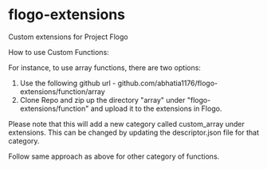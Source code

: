 # flogo-extensions
Custom extensions for Project Flogo

How to use Custom Functions: 

For instance, to use array functions, there are two options:

1. Use the following github url - github.com/abhatia1176/flogo-extensions/function/array
2. Clone Repo and zip up the directory "array" under "flogo-extensions/function" and upload it to the extensions in Flogo.

Please note that this will add a new category called custom_array under extensions. This can be changed by updating the descriptor.json file for that category.

Follow same approach as above for other category of functions.
